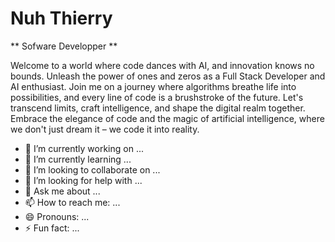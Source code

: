 # Nuh Thierry

** Sofware Developper **

Welcome to a world where code dances with AI, and innovation knows no bounds. Unleash the power of ones and zeros as a Full Stack Developer and AI enthusiast. Join me on a journey where algorithms breathe life into possibilities, and every line of code is a brushstroke of the future. Let's transcend limits, craft intelligence, and shape the digital realm together. Embrace the elegance of code and the magic of artificial intelligence, where we don't just dream it – we code it into reality.

- 🔭 I’m currently working on ...
- 🌱 I’m currently learning ...
- 👯 I’m looking to collaborate on ...
- 🤔 I’m looking for help with ...
- 💬 Ask me about ...
- 📫 How to reach me: ...
- 😄 Pronouns: ...
- ⚡ Fun fact: ...

